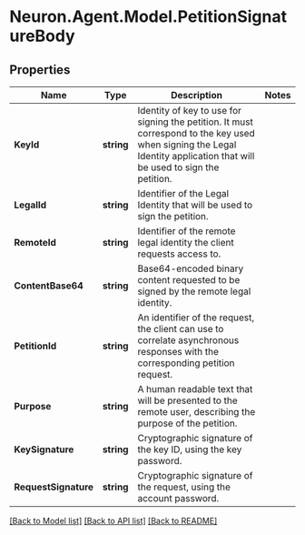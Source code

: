 # Neuron.Agent.Model.PetitionSignatureBody

## Properties

Name | Type | Description | Notes
------------ | ------------- | ------------- | -------------
**KeyId** | **string** | Identity of key to use for signing the petition. It must correspond to the key used when signing the Legal Identity application that will be used to sign the petition. | 
**LegalId** | **string** | Identifier of the Legal Identity that will be used to sign the petition. | 
**RemoteId** | **string** | Identifier of the remote legal identity the client requests access to. | 
**ContentBase64** | **string** | Base64-encoded binary content requested to be signed by the remote legal identity. | 
**PetitionId** | **string** | An identifier of the request, the client can use to correlate asynchronous responses with the corresponding petition request. | 
**Purpose** | **string** | A human readable text that will be presented to the remote user, describing the purpose of the petition. | 
**KeySignature** | **string** | Cryptographic signature of the key ID, using the key password.  | 
**RequestSignature** | **string** | Cryptographic signature of the request, using the account password.  | 

[[Back to Model list]](../README.md#documentation-for-models) [[Back to API list]](../README.md#documentation-for-api-endpoints) [[Back to README]](../README.md)

